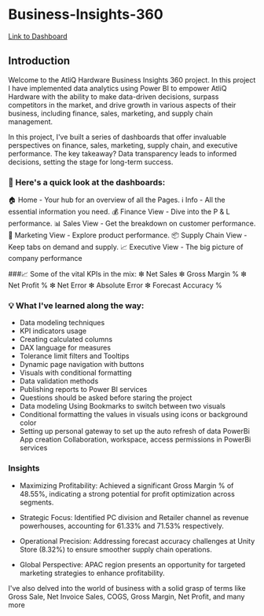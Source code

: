 # Business-Insights-360

[Link to Dashboard](https://app.powerbi.com/view?r=eyJrIjoiOTQ4MGYxMDEtZjZiYS00ZmY4LTlhNDItODY5NDBlNTQ1YzM4IiwidCI6ImM2ZTU0OWIzLTVmNDUtNDAzMi1hYWU5LWQ0MjQ0ZGM1YjJjNCJ9)

## Introduction

Welcome to the AtliQ Hardware Business Insights 360  project. In this project I have implemented data analytics using Power BI to empower AtliQ Hardware with the ability to make data-driven decisions, surpass competitors in the market, and drive growth in various aspects of their business, including finance, sales, marketing, and supply chain management.

In this project, I've built a series of dashboards that offer invaluable perspectives on finance, sales, marketing, supply chain, and executive performance. The key takeaway? Data transparency leads to informed decisions, setting the stage for long-term success.

### 📂 Here's a quick look at the dashboards:
🏠 Home - Your hub for an overview of all the Pages.
ℹ️ Info - All the essential information you need.
💰 Finance View - Dive into the P & L performance.
📊 Sales View - Get the breakdown on customer performance.
🎯 Marketing View - Explore product performance.
📦 Supply Chain View - Keep tabs on demand and supply.
📈 Executive View - The big picture of company performance

 ###📈 Some of the vital KPIs in the mix:
❇ Net Sales
❇ Gross Margin %
❇ Net Profit %
❇ Net Error
❇ Absolute Error
❇ Forecast Accuracy %

### 💡 What I've learned along the way:
+ Data modeling techniques
+ KPI indicators usage
+ Creating calculated columns
+ DAX language for measures
+ Tolerance limit filters and Tooltips
+ Dynamic page navigation with buttons
+ Visuals with conditional formatting
+ Data validation methods
+ Publishing reports to Power BI services
+ Questions should be asked before staring the project
+ Data modeling Using Bookmarks to switch between two visuals
+ Conditional formatting the values in visuals using icons or background color
+ Setting up personal gateway to set up the auto refresh of data PowerBi App creation Collaboration, workspace, access permissions in PowerBi services

### Insights

+ Maximizing Profitability:
Achieved a significant Gross Margin % of 48.55%, indicating a strong potential for profit optimization across segments.

+ Strategic Focus:
Identified PC division and Retailer channel as revenue powerhouses, accounting for 61.33% and 71.53% respectively.

+ Operational Precision:
Addressing forecast accuracy challenges at Unity Store (8.32%) to ensure smoother supply chain operations.

+ Global Perspective:
APAC region presents an opportunity for targeted marketing strategies to enhance profitability.

I've also delved into the world of business with a solid grasp of terms like Gross Sale, Net Invoice Sales, COGS, Gross Margin, Net Profit, and many more
